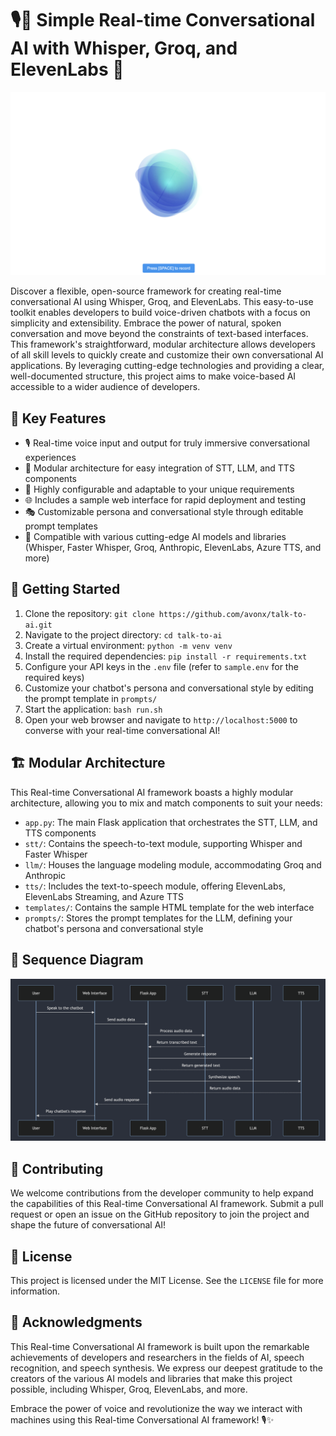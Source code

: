 # 🎙️🤖 Simple Real-time Conversational AI with Whisper, Groq, and ElevenLabs 🚀

![GUI](images/GUI.png)

Discover a flexible, open-source framework for creating real-time conversational AI using Whisper, Groq, and ElevenLabs. This easy-to-use toolkit enables developers to build voice-driven chatbots with a focus on simplicity and extensibility. Embrace the power of natural, spoken conversation and move beyond the constraints of text-based interfaces.
This framework's straightforward, modular architecture allows developers of all skill levels to quickly create and customize their own conversational AI applications. By leveraging cutting-edge technologies and providing a clear, well-documented structure, this project aims to make voice-based AI accessible to a wider audience of developers.

## 🌟 Key Features

- 🎙️ Real-time voice input and output for truly immersive conversational experiences
- 🧩 Modular architecture for easy integration of STT, LLM, and TTS components
- 🔧 Highly configurable and adaptable to your unique requirements
- 🌐 Includes a sample web interface for rapid deployment and testing
- 🎭 Customizable persona and conversational style through editable prompt templates
- 🌈 Compatible with various cutting-edge AI models and libraries (Whisper, Faster Whisper, Groq, Anthropic, ElevenLabs, Azure TTS, and more)

## 🚀 Getting Started

1. Clone the repository: `git clone https://github.com/avonx/talk-to-ai.git`
2. Navigate to the project directory: `cd talk-to-ai`
3. Create a virtual environment: `python -m venv venv`
4. Install the required dependencies: `pip install -r requirements.txt`
5. Configure your API keys in the `.env` file (refer to `sample.env` for the required keys)
6. Customize your chatbot's persona and conversational style by editing the prompt template in `prompts/`
7. Start the application: `bash run.sh`
8. Open your web browser and navigate to `http://localhost:5000` to converse with your real-time conversational AI!

## 🏗️ Modular Architecture

This Real-time Conversational AI framework boasts a highly modular architecture, allowing you to mix and match components to suit your needs:

- `app.py`: The main Flask application that orchestrates the STT, LLM, and TTS components
- `stt/`: Contains the speech-to-text module, supporting Whisper and Faster Whisper
- `llm/`: Houses the language modeling module, accommodating Groq and Anthropic
- `tts/`: Includes the text-to-speech module, offering ElevenLabs, ElevenLabs Streaming, and Azure TTS
- `templates/`: Contains the sample HTML template for the web interface
- `prompts/`: Stores the prompt templates for the LLM, defining your chatbot's persona and conversational style

## 🔀 Sequence Diagram

![Architecture Diagram](images/architecture-diagram.png)

## 🙌 Contributing

We welcome contributions from the developer community to help expand the capabilities of this Real-time Conversational AI framework. Submit a pull request or open an issue on the GitHub repository to join the project and shape the future of conversational AI!

## 📄 License

This project is licensed under the MIT License. See the `LICENSE` file for more information.

## 🙏 Acknowledgments

This Real-time Conversational AI framework is built upon the remarkable achievements of developers and researchers in the fields of AI, speech recognition, and speech synthesis. We express our deepest gratitude to the creators of the various AI models and libraries that make this project possible, including Whisper, Groq, ElevenLabs, and more.

Embrace the power of voice and revolutionize the way we interact with machines using this Real-time Conversational AI framework! 🎙️✨